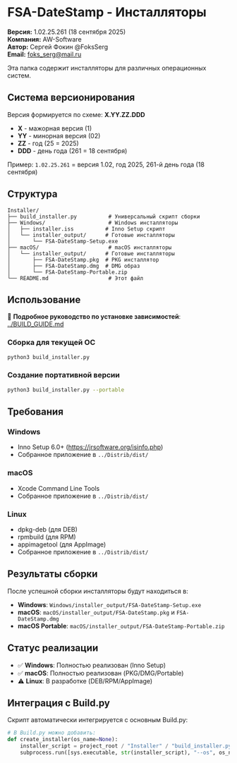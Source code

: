 # FSA-DateStamp - Инсталляторы

**Версия:** 1.02.25.261 (18 сентября 2025)  
**Компания:** AW-Software  
**Автор:** Сергей Фокин @FoksSerg  
**Email:** foks_serg@mail.ru

Эта папка содержит инсталляторы для различных операционных систем.

## Система версионирования

Версия формируется по схеме: **X.YY.ZZ.DDD**
- **X** - мажорная версия (1)
- **YY** - минорная версия (02)
- **ZZ** - год (25 = 2025)
- **DDD** - день года (261 = 18 сентября)

Пример: `1.02.25.261` = версия 1.02, год 2025, 261-й день года (18 сентября)

## Структура

```
Installer/
├── build_installer.py          # Универсальный скрипт сборки
├── Windows/                    # Windows инсталляторы
│   ├── installer.iss          # Inno Setup скрипт
│   └── installer_output/      # Готовые инсталляторы
│       └── FSA-DateStamp-Setup.exe
├── macOS/                      # macOS инсталляторы
│   └── installer_output/      # Готовые инсталляторы
│       ├── FSA-DateStamp.pkg  # PKG инсталлятор
│       ├── FSA-DateStamp.dmg  # DMG образ
│       └── FSA-DateStamp-Portable.zip
└── README.md                   # Этот файл
```

## Использование

📖 **Подробное руководство по установке зависимостей**: [../BUILD_GUIDE.md](../BUILD_GUIDE.md)

### Сборка для текущей ОС
```bash
python3 build_installer.py
```

### Создание портативной версии
```bash
python3 build_installer.py --portable
```

## Требования

### Windows
- Inno Setup 6.0+ (https://jrsoftware.org/isinfo.php)
- Собранное приложение в `../Distrib/dist/`

### macOS
- Xcode Command Line Tools
- Собранное приложение в `../Distrib/dist/`

### Linux
- dpkg-deb (для DEB)
- rpmbuild (для RPM)
- appimagetool (для AppImage)
- Собранное приложение в `../Distrib/dist/`

## Результаты сборки

После успешной сборки инсталляторы будут находиться в:
- **Windows**: `Windows/installer_output/FSA-DateStamp-Setup.exe`
- **macOS**: `macOS/installer_output/FSA-DateStamp.pkg` и `FSA-DateStamp.dmg`
- **macOS Portable**: `macOS/installer_output/FSA-DateStamp-Portable.zip`

## Статус реализации

- ✅ **Windows**: Полностью реализован (Inno Setup)
- ✅ **macOS**: Полностью реализован (PKG/DMG/Portable)
- ⚠️ **Linux**: В разработке (DEB/RPM/AppImage)

## Интеграция с Build.py

Скрипт автоматически интегрируется с основным Build.py:

```python
# В Build.py можно добавить:
def create_installer(os_name=None):
    installer_script = project_root / "Installer" / "build_installer.py"
    subprocess.run([sys.executable, str(installer_script), "--os", os_name])
```
